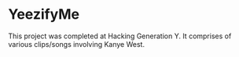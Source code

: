# YeezifyMe
This project was completed at Hacking Generation Y. It comprises of various clips/songs involving Kanye West. 

